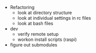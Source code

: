 - Refactoring
  - look at directory structure
  - look at individual settings in rc files
  - look at bash files
- dev
  - verify remote setup
  - workon install scripts (raspi)
- figure out submodules
